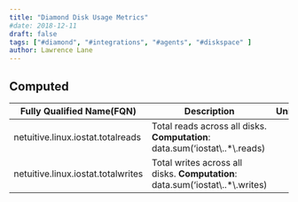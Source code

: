 ```yaml
---
title: "Diamond Disk Usage Metrics"
#date: 2018-12-11
draft: false
tags: ["#diamond", "#integrations", "#agents", "#diskspace" ]
author: Lawrence Lane
---
```


## Computed
| Fully Qualified Name(FQN)             | Description                                                               | Units | Min | Max  | BASE | CORR | UTIL |
|---------------------------------------|---------------------------------------------------------------------------|-------|-----|------|------|------|------|
| netuitive.linux.iostat.totalreads  | Total reads across all disks. **Computation**: data.sum(‘iostat\\..*\\.reads)   |       | 0   | none | yes  | no   | no   |
| netuitive.linux.iostat.totalwrites | Total writes across all disks. **Computation**: data.sum(‘iostat\\..*\\.writes) |       | 0   | none | yes  | no   | no   |
